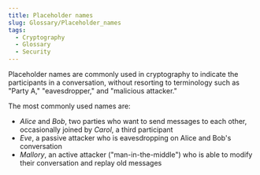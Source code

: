 ```yaml
---
title: Placeholder names
slug: Glossary/Placeholder_names
tags:
  - Cryptography
  - Glossary
  - Security
---
```

<p>Placeholder names are commonly used in cryptography to indicate the participants in a conversation, without resorting to terminology such as "Party A," "eavesdropper," and "malicious attacker."</p>

<p>The most commonly used names are:</p>

<ul>
 <li><em>Alice</em> and <em>Bob</em>, two parties who want to send messages to each other, occasionally joined by <em>Carol</em>, a third participant</li>
 <li><em>Eve</em>, a passive attacker who is eavesdropping on Alice and Bob's conversation</li>
 <li><em>Mallory</em>, an active attacker ("man-in-the-middle") who is able to modify their conversation and replay old messages</li>
</ul>
